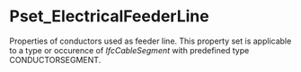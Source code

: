 # Pset_ElectricalFeederLine

Properties of conductors used as feeder line. This property set is applicable to a type or occurence of _IfcCableSegment_ with predefined type CONDUCTORSEGMENT.
